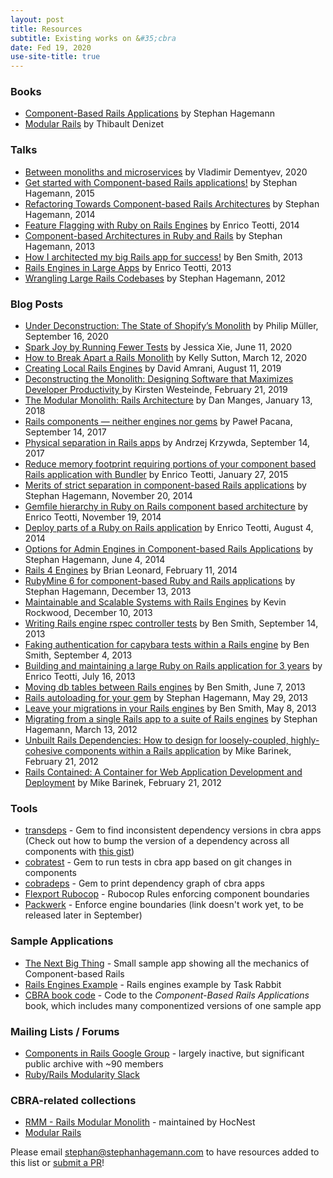 ```yaml
---
layout: post
title: Resources
subtitle: Existing works on &#35;cbra
date: Fed 19, 2020
use-site-title: true
---
```


### Books
* [Component-Based Rails Applications](/book/index.html) by Stephan Hagemann
* [Modular Rails](https://devblast.com/c/modular-rails) by Thibault Denizet

### Talks

* [Between monoliths and microservices](https://railsconf.com/2020/video/vladimir-dementyev-between-monoliths-and-microservices) by Vladimir Dementyev, 2020
* [Get started with Component-based Rails applications!](https://confreaks.tv/videos/railsconf2015-get-started-with-component-based-rails-applications) by Stephan Hagemann, 2015
* [Refactoring Towards Component-based Rails Architectures](http://www.confreaks.com/videos/3344-railsconf-refactoring-towards-component-based-rails-architectures) by Stephan Hagemann, 2014
* [Feature Flagging with Ruby on Rails Engines](https://www.youtube.com/watch?v=rMOn2H7h3oY) by Enrico Teotti, 2014 
* [Component-based Architectures in Ruby and Rails](http://www.confreaks.com/videos/2350-mwrc2013-component-based-architectures-in-ruby-and-rails) by Stephan Hagemann, 2013
* [How I architected my big Rails app for success!](http://www.confreaks.com/videos/2646-rockymountainruby2013-how-i-architected-my-big-rails-app-for-success) by Ben Smith, 2013
* [Rails Engines in Large Apps](https://www.youtube.com/watch?v=mztVptkvLfw) by Enrico Teotti, 2013
* [Wrangling Large Rails Codebases](http://www.confreaks.com/videos/1263-rockymtnruby2012-wrangling-large-rails-codebases) by Stephan Hagemann, 2012

### Blog Posts

* [Under Deconstruction: The State of Shopify’s Monolith](https://engineering.shopify.com/blogs/engineering/shopify-monolith) by Philip Müller, September 16, 2020
* [Spark Joy by Running Fewer Tests](https://engineering.shopify.com/blogs/engineering/spark-joy-by-running-fewer-tests) by Jessica Xie, June 11, 2020
* [How to Break Apart a Rails Monolith](https://kellysutton.com/2020/03/12/how-to-break-apart-a-rails-monolith.html) by Kelly Sutton, March 12, 2020
* [Creating Local Rails Engines](https://hocnest.com/blog/creating-local-rails-engine/) by David Amrani, August 11, 2019
* [Deconstructing the Monolith: Designing Software that Maximizes Developer Productivity ](https://engineering.shopify.com/blogs/engineering/deconstructing-monolith-designing-software-maximizes-developer-productivity) by Kirsten Westeinde, February 21, 2019
* [The Modular Monolith: Rails Architecture](https://medium.com/@dan_manges/the-modular-monolith-rails-architecture-fb1023826fc4) by Dan Manges, January 13, 2018
* [Rails components — neither engines nor gems](https://blog.arkency.com/rails-components-neither-engines-nor-gems/) by Paweł Pacana, September 14, 2017
* [Physical separation in Rails apps](https://blog.arkency.com/physical-separation-in-rails-apps/) by Andrzej Krzywda, September 14, 2017
* [Reduce memory footprint requiring portions of your component based Rails application with Bundler](http://teotti.com/reduce-memory-footprint-requiring-portions-of-your-component-based-rails-applications/) by Enrico Teotti, January 27, 2015
* [Merits of strict separation in component-based Rails applications](https://content.pivotal.io/blog/merits-of-strict-separation-in-component-based-rails-applications) by Stephan Hagemann, November 20, 2014
* [Gemfile hierarchy in Ruby on Rails component based architecture](http://teotti.com/gemfiles-hierarchy-in-ruby-on-rails-component-based-architecture/) by Enrico Teotti, November 19, 2014
* [Deploy parts of a Ruby on Rails application](http://teotti.com/deploy-parts-of-a-ruby-on-rails-application/) by Enrico Teotti, August 4, 2014
* [Options for Admin Engines in Component-based Rails Applications](https://content.pivotal.io/blog/options-for-admin-engines-in-component-based-rails-applications) by Stephan Hagemann, June 4, 2014
* [Rails 4 Engines](http://tech.taskrabbit.com/blog/2014/02/11/rails-4-engines/) by Brian Leonard, February 11, 2014
* [RubyMine 6 for component-based Ruby and Rails applications](https://content.pivotal.io/blog/rubymine-6-for-component-based-ruby-and-rails-applications/) by Stephan Hagemann, December 13, 2013
* [Maintainable and Scalable Systems with Rails Engines](https://teamgaslight.com/blog/maintainable-and-scalable-systems-with-rails-engines) by Kevin Rockwood, December 10, 2013
* [Writing Rails engine rspec controller tests](https://content.pivotal.io/blog/writing-rails-engine-rspec-controller-tests) by Ben Smith, September 14, 2013
* [Faking authentication for capybara tests within a Rails engine](https://content.pivotal.io/blog/faking-authentication-for-capybara-tests-within-a-rails-engine) by Ben Smith, September 4, 2013
* [Building and maintaining a large Ruby on Rails application for 3 years](http://teotti.com/building-and-maintaining-large-ruby-on-rails-applications-for-3-years/) by Enrico Teotti, July 16, 2013
* [Moving db tables between Rails engines](https://content.pivotal.io/blog/moving-db-tables-between-rails-engines) by Ben Smith, June 7, 2013
* [Rails autoloading for your gem](https://content.pivotal.io/blog/rails-autoloading-for-your-gem/) by Stephan Hagemann, May 29, 2013
* [Leave your migrations in your Rails engines](https://content.pivotal.io/blog/leave-your-migrations-in-your-rails-engines) by Ben Smith, May 8, 2013
* [Migrating from a single Rails app to a suite of Rails engines](https://content.pivotal.io/blog/migrating-from-a-single-rails-app-to-a-suite-of-rails-engines) by Stephan Hagemann, March 13, 2012
* [Unbuilt Rails Dependencies: How to design for loosely-coupled, highly-cohesive components within a Rails application](https://content.pivotal.io/blog/unbuilt-rails-dependencies-how-to-design-for-loosely-coupled-highly-cohesive-components-within-a-rails-application/) by Mike Barinek, February 21, 2012
* [Rails Contained: A Container for Web Application Development and Deployment](https://content.pivotal.io/blog/rails-contained-a-container-for-web-application-development-and-deployment) by Mike Barinek, February 21, 2012

### Tools

* [transdeps](https://github.com/dugancathal/transdeps) - Gem to find inconsistent dependency versions in cbra apps (Check out how to bump the version of a dependency across all components with [this gist](https://gist.github.com/fernandes/f1dd4401ebdfc4754116))
* [cobratest](https://github.com/shageman/cobratest) - Gem to run tests in cbra app based on git changes in components
* [cobradeps](https://github.com/shageman/cobradeps) - Gem to print dependency graph of cbra apps
* [Flexport Rubocop](https://github.com/flexport/rubocop-flexport) - Rubocop Rules enforcing component boundaries
* [Packwerk](https://github.com/shopify/packwerk) - Enforce engine boundaries (link doesn't work yet, to be released later in September)

### Sample Applications

* [The Next Big Thing](https://github.com/shageman/the_next_big_thing) - Small sample app showing all the mechanics of Component-based Rails
* [Rails Engines Example](https://github.com/taskrabbit/rails_engines_example) - Rails engines example by Task Rabbit
* [CBRA book code](https://github.com/shageman/cbra_book_code) - Code to the *Component-Based Rails Applications* book, which includes many componentized versions of one sample app

### Mailing Lists / Forums
* [Components in Rails Google Group](https://groups.google.com/forum/#!forum/components-in-rails) - largely inactive, but significant public archive with ~90 members
* [Ruby/Rails Modularity Slack](https://rubymod.slack.com)

### CBRA-related collections
* [RMM - Rails Modular Monolith](https://hocnest.com/modular-monolith-resources/) - maintained by HocNest
* [Modular Rails](https://www.modularrails.com/) 

Please email [stephan@stephanhagemann.com](mailto:stephan@stephanhagemann.com) to have resources added to this list or [submit a PR](https://github.com/shageman/cbra.info)!
